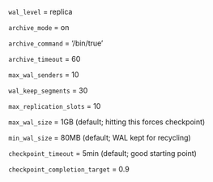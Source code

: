 
`wal_level` = replica

`archive_mode` = on

`archive_command` = ‘/bin/true’

`archive_timeout` = 60

`max_wal_senders` = 10

`wal_keep_segments` = 30

`max_replication_slots` = 10

`max_wal_size` = 1GB (default; hitting this forces checkpoint)

`min_wal_size` = 80MB (default; WAL kept for recycling)

`checkpoint_timeout` = 5min (default; good starting point)

`checkpoint_completion_target` = 0.9





